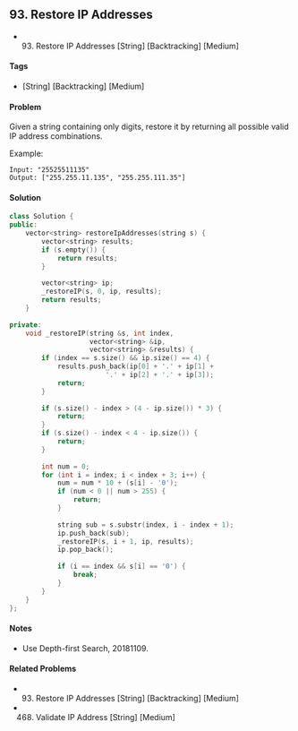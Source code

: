 ## 93. Restore IP Addresses
- 93. Restore IP Addresses [String] [Backtracking] [Medium]

#### Tags
- [String] [Backtracking] [Medium]

#### Problem
Given a string containing only digits, restore it by returning all possible valid IP address combinations.

Example:

    Input: "25525511135"
    Output: ["255.255.11.135", "255.255.111.35"]

#### Solution
``` C++
class Solution {
public:
    vector<string> restoreIpAddresses(string s) {
        vector<string> results;
        if (s.empty()) {
            return results;
        }
        
        vector<string> ip;
        _restoreIP(s, 0, ip, results);
        return results;
    }
    
private:
    void _restoreIP(string &s, int index, 
                    vector<string> &ip, 
                    vector<string> &results) {
        if (index == s.size() && ip.size() == 4) {
            results.push_back(ip[0] + '.' + ip[1] + 
                        '.' + ip[2] + '.' + ip[3]);
            return;
        }
        
        if (s.size() - index > (4 - ip.size()) * 3) {
            return;
        }
        if (s.size() - index < 4 - ip.size()) {
            return;
        }
        
        int num = 0;
        for (int i = index; i < index + 3; i++) {
            num = num * 10 + (s[i] - '0');
            if (num < 0 || num > 255) {
                return;
            }
            
            string sub = s.substr(index, i - index + 1);
            ip.push_back(sub);
            _restoreIP(s, i + 1, ip, results);
            ip.pop_back();
            
            if (i == index && s[i] == '0') {
                break;
            }
        }
    }
};
```

#### Notes
- Use Depth-first Search, 20181109.

#### Related Problems
- 93. Restore IP Addresses [String] [Backtracking] [Medium]
- 468. Validate IP Address [String] [Medium]
